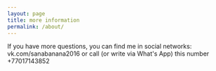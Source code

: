 ```yaml
---
layout: page
title: more information
permalink: /about/
---
```

If you have more questions, you can find me in social networks: vk.com/sanabanana2016 or call (or write via What's App) this number +77017143852
